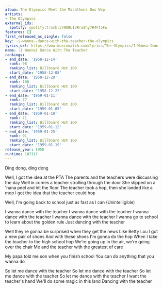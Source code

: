 ```yaml
---
album: The Olympics Meet the Marathons Doo Wop
artists:
- The Olympics
external_ids:
  spotify: spotify:track:3rHQ8LI3Rrw2hy7H4FtbFw
features: []
first_released_as_single: false
key: -i-wanna--dance-with-the-teacher-the-olympics
lyrics_url: https://www.musixmatch.com/lyrics/The-Olympics/I-Wanna-Dance-with-the-Teacher
name: (I Wanna) Dance With The Teacher
rankings:
- end_date: '1958-12-14'
  rank: 98
  ranking_list: Billboard Hot 100
  start_date: '1958-12-08'
- end_date: '1958-12-28'
  rank: 100
  ranking_list: Billboard Hot 100
  start_date: '1958-12-22'
- end_date: '1959-01-11'
  rank: 77
  ranking_list: Billboard Hot 100
  start_date: '1959-01-05'
- end_date: '1959-01-18'
  rank: 71
  ranking_list: Billboard Hot 100
  start_date: '1959-01-12'
- end_date: '1959-01-25'
  rank: 91
  ranking_list: Billboard Hot 100
  start_date: '1959-01-19'
release_year: 1958
runtime: 107317
---
```

Ding dong, ding dong

Well, I got the idea at the PTA
The parents and the teachers were discussing the day
Well in comes a teacher strolling through the door
She slipped on a 'nana peel and hit the floor
The teacher took a hop, then she landed like a mop
I got the idea that the teacher could hop

Well, I'm going back to school just as fast as I can
(Unintelligible)

I wanna dance with the teacher
I wanna dance with the teacher
I wanna dance with the teacher
I wanna dance with the teacher
I wanna go to school to learn about the golden rule
Just dancing with the teacher

Well they're gonna be surprised when they get the news
Like Betty Lou I got a new pair of shoes
And with these shoes I'm gonna do the hop
When I take the teacher to the high school hop
We're going up in the air, we're going over the chair
Me and the teacher with the greatest of care

My papa told me son when you finish school
You can do anything that you wanna do

So let me dance with the teacher
So let me dance with the teacher
So let me dance with the teacher
So let me dance with the teacher
I want the teacher's hand
We'll do some magic in this land
Dancing with the teacher
